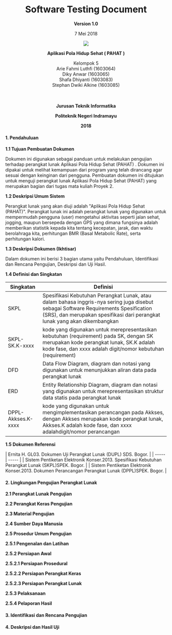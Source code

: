 <html>
<body>
<div align="center"><h1> Software Testing Document</h1></div>

<p align="center"><b>Version 1.0 </b><br>
<p align="center">7 Mei 2018</b>
<p align="center">
<img src="https://2.bp.blogspot.com/-dxdRgMQGbLk/WpA-Tp2rNGI/AAAAAAAAAh8/3_jBWFb7Cf48033QvB34D2WCwoN2sxZLgCLcBGAs/s1000/index.png"/>
</p>


<p align="center"><b>Aplikasi Pola Hidup Sehat ( PAHAT )
</b>
<p align="center">Kelompok 5 <br>
 Arie Fahmi Luthfi 				(1603064)<br>
 Diky Anwar		(1603065)<br>
 Shafa Dhiyanti			(1603083)<br>
 Stephan Dwiki Alkine			(1603085)<br><br><br>

<p align="center"><b>Jurusan Teknik Informatika</b><br>
<p align="center"><b>Politeknik Negeri Indramayu</b>
<p align="center"><b>2018</b>
</p>
</body>
</html>

<b><h4>1. Pendahuluan</b></h4>

<b>1.1 Tujuan Pembuatan Dokumen</b>

Dokumen ini digunakan sebagai panduan untuk melakukan pengujian terhadap perangkat lunak Aplikasi Pola Hidup Sehat (PAHAT) . Dokumen ini dipakai untuk melihat kemampuan dari program yang telah dirancang agar sesuai dengan keinginan dari pengguna. Pembuatan dokumen ini ditujukan untuk menguji perangkat lunak Aplikasi Pola Hidup Sehat (PAHAT) yang merupakan bagian dari tugas mata kuliah Proyek 2.

<b>1.2 Deskripsi Umum Sistem</b>

Perangkat lunak yang akan diuji adalah "Aplikasi Pola Hidup Sehat (PAHAT)". Perangkat lunak ini adalah perangkat lunak yang digunakan untuk mempermudah pengguna (user) mengetahui aktivitas seperti jalan sehat, jogging, maupun bersepeda dengan GPS yang dimana fungsinya adalah memberikan statistik kepada kita tentang kecepatan, jarak, dan waktu berolahraga kita, perhitungan BMR (Basal Metabolic Rate), serta perhitungan kalori.

<b>1.3 Deskripsi Dokumen (Ikhtisar)</b>

Dalam dokumen ini berisi 3 bagian utama yaitu Pendahuluan, Identifikasi
dan Rencana Pengujian, Deskripsi dan Uji Hasil.

<b>1.4 Definisi dan Singkatan</b>

| Singkatan | Definisi 
| ----- | ----- |
| SKPL | Spesifikasi Kebutuhan Perangkat Lunak, atau dalam bahasa inggris-nya sering juga disebut sebagai Software Requirements Spesification (SRS), dan merupakan spesifikasi dari perangkat lunak yang akan dikembangkan |
| SKPL-SK.K-xxxx | kode yang digunakan untuk merepresentasikan kebutuhan (requirement) pada SK, dengan SK merupakan kode perangkat lunak, SK.K adalah kode fase, dan xxxx adalah digit/nomor kebutuhan (requirement) |
| DFD | Data Flow Diagram, diagram dan notasi yang digunakan untuk menunjukkan aliran data pada perangkat lunak |
| ERD | Entity Relationship Diagram, diagram dan notasi yang digunakan untuk merepresentasikan struktur data statis pada perangkat lunak |
| DPPL-Akkses.K-xxxx | kode yang digunakan untuk mengimplementasikan perancangan pada Akkses, dengan Akkses merupakan kode perangkat lunak, Akkses.K adalah kode fase, dan xxxx adalahdigit/nomor perancangan |


<b>1.5 Dokumen Referensi</b>

| Ernita H. GL03. Dokumen Uji Perangkat Lunak (DUPL) SDS. Bogor. |
| ----- | ----- |
| Sistem Pentiketan Elektronik Konser.2013. Spesifikasi Kebutuhan Perangkat
Lunak (SKPL)SPEK. Bogor. |
| Sistem Pentiketan Elektronik Konser.2013. Dokumen Perancangan Perangkat
Lunak (DPPL)SPEK. Bogor. |

<b><h4>2. Lingkungan Pengujian Perangkat Lunak</b></h4>

<b>2.1 Perangkat Lunak Pengujian</b>

<b>2.2 Perangkat Keras Pengujian</b>

<b>2.3 Material Pengujian</b>

<b>2.4 Sumber Daya Manusia</b>

<b>2.5 Prosedur Umum Pengujian</b>

<b>2.5.1 Pengenalan dan Latihan</b>

<b>2.5.2 Persiapan Awal</b>

<b>2.5.2.1 Persiapan Prosedural</b>

<b>2.5.2.2 Persiapan Perangkat Keras</b>

<b>2.5.2.3 Persiapan Perangkat Lunak</b>

<b>2.5.3 Pelaksanaan </b>

<b>2.5.4 Pelaporan Hasil </b>

<b><h4>3. Identifikasi dan Rencana Pengujian</b></h4>

<b><h4>4. Deskripsi dan Hasil Uji</b></h4>
